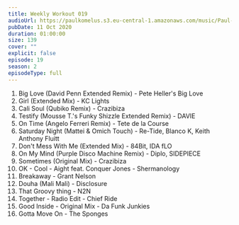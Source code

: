 ```yaml
---
title: Weekly Workout 019
audioUrl: https://paulkomelus.s3.eu-central-1.amazonaws.com/music/Paul-Komelus-Weekly-Workout-019(House).mp3
pubDate: 11 Oct 2020
duration: 01:00:00
size: 139
cover: ""
explicit: false
episode: 19
season: 2
episodeType: full
---
```

1. Big Love (David Penn Extended Remix) - Pete Heller's Big Love
2. Girl (Extended Mix) - KC Lights
3. Cali Soul (Qubiko Remix) - Crazibiza
4. Testify (Mousse T.'s Funky Shizzle Extended Remix) - DAVIE
5. On Time (Angelo Ferreri Remix) - Tete de la Course
6. Saturday Night (Mattei & Omich Touch) - Re-Tide, Blanco K, Keith Anthony Fluitt
7. Don't Mess With Me (Extended Mix) - 84Bit, IDA fLO
8. On My Mind (Purple Disco Machine Remix) - Diplo, SIDEPIECE
9. Sometimes (Original Mix) - Crazibiza
10. OK - Cool - Aight feat. Conquer Jones - Shermanology
11. Breakaway - Grant Nelson
12. Douha (Mali Mali) - Disclosure
13. That Groovy thing - N2N
14. Together - Radio Edit - Chief Ride
15. Good Inside - Original Mix - Da Funk Junkies
16. Gotta Move On - The Sponges